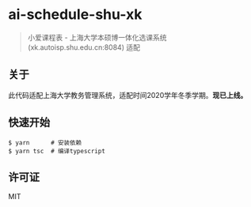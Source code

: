 # ai-schedule-shu-xk

> 小爱课程表 - 上海大学本硕博一体化选课系统 (xk.autoisp.shu.edu.cn:8084) 适配

## 关于

此代码适配上海大学教务管理系统，适配时间2020学年冬季学期。**现已上线。**

## 快速开始

```shell script
$ yarn      # 安装依赖
$ yarn tsc  # 编译typescript
```

## 许可证

MIT
